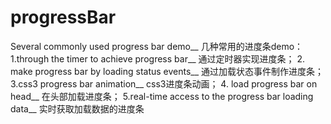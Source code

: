 # progressBar

Several commonly used progress bar demo__
几种常用的进度条demo：
1.through the timer to achieve progress bar__
通过定时器实现进度条；
2. make progress bar by loading status events__
通过加载状态事件制作进度条；
3.css3 progress bar animation__
css3进度条动画；
4. load progress bar on head__
在头部加载进度条；
5.real-time access to the progress bar loading data__
实时获取加载数据的进度条

